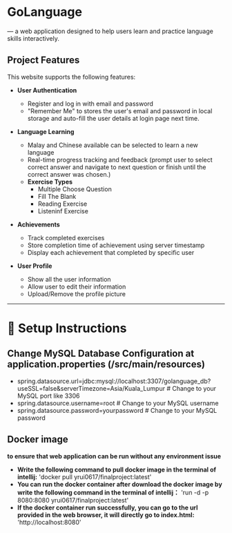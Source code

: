 # GoLanguage
  — a web application designed to help users learn and practice language skills interactively.


## Project Features
This website supports the following features:

- **User Authentication**
  - Register and log in with email and password
  - "Remember Me" to stores the user's email and password in local storage and auto-fill the user details at login page next time. 

- **Language Learning**
  - Malay and Chinese available can be selected to learn a new language
  - Real-time progress tracking and feedback (prompt user to select correct answer and navigate to next question or finish until the correct answer was chosen.)
  - **Exercise Types**
    - Multiple Choose Question
    - Fill The Blank
    - Reading Exercise
    - Listeninf Exercise

- **Achievements**
  - Track completed exercises
  - Store completion time of achievement using server timestamp
  - Display each achievement that completed by specific user
 
- **User Profile**
  - Show all the user information
  - Allow user to edit their information
  - Upload/Remove the profile picture
  

---

# 🔧 Setup Instructions

##  Change MySQL Database Configuration at application.properties (/src/main/resources)
  - spring.datasource.url=jdbc:mysql://localhost:3307/golanguage_db?useSSL=false&serverTimezone=Asia/Kuala_Lumpur  # Change to your MySQL port like 3306
  - spring.datasource.username=root       # Change to your MySQL username
  - spring.datasource.password=yourpassword   # Change to your MySQL password

## Docker image
  **to ensure that web application can be run without any environment issue**
  
  - **Write the following command to pull docker image in the terminal of intellij:**
      'docker pull yrui0617/finalproject:latest'
  - **You can run the docker container after download the docker image by write the following command in the terminal of intellij：**
      'run -d -p 8080:8080 yrui0617/finalproject:latest'
  - **If the docker container run successfully, you can go to the url provided in the web browser, it will directly go to index.html:**
      'http://localhost:8080'

